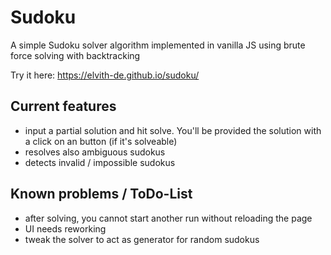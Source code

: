 # Sudoku
A simple Sudoku solver algorithm implemented in vanilla JS using brute force solving with backtracking

Try it here:
https://elvith-de.github.io/sudoku/

## Current features
* input a partial solution and hit solve. You'll be provided the solution with a click on an button (if it's solveable)
* resolves also ambiguous sudokus
* detects invalid / impossible sudokus

## Known problems / ToDo-List
* after solving, you cannot start another run without reloading the page
* UI needs reworking
* tweak the solver to act as generator for random sudokus

